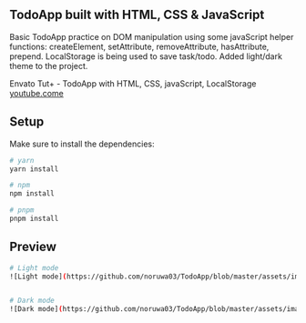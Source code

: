 ## TodoApp built with HTML, CSS & JavaScript

Basic TodoApp practice on DOM manipulation using some javaScript helper functions: createElement, setAttribute, removeAttribute, hasAttribute, prepend. LocalStorage is being used to save task/todo. Added light/dark theme to the project.

Envato Tut+ - TodoApp with HTML, CSS, javaScript, LocalStorage [youtube.come](https://www.youtube.com/watch?v=y71CdVq5SvI&pp=ygUnZW52YXRvIGxvY2Fsc3RvcmFnZSBodG1sIGNzcyBqYXZhc2NyaXB0)

## Setup

Make sure to install the dependencies:

```bash
# yarn
yarn install

# npm
npm install

# pnpm
pnpm install
```

## Preview

```bash
# Light mode
![Light mode](https://github.com/noruwa03/TodoApp/blob/master/assets/images/home.PNG?raw=true)


# Dark mode
![Dark mode](https://github.com/noruwa03/TodoApp/blob/master/assets/images/home_dark.PNG?raw=true)

```
